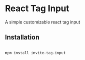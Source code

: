 # React Tag Input 

A simple customizable react tag input

## Installation

```

npm install invite-tag-input


```
